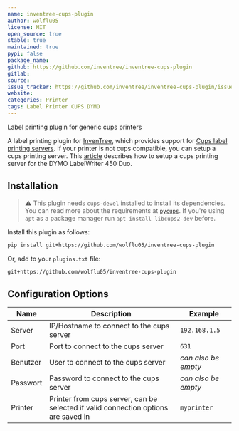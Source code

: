 ```yaml
---
name: inventree-cups-plugin
author: wolflu05
license: MIT
open_source: true
stable: true
maintained: true
pypi: false
package_name:
github: https://github.com/inventree/inventree-cups-plugin
gitlab:
source:
issue_tracker: https://github.com/inventree/inventree-cups-plugin/issues
website:
categories: Printer
tags: Label Printer CUPS DYMO
---
```

Label printing plugin for generic cups printers 

A label printing plugin for [InvenTree](https://inventree.org), which provides support for [Cups label printing servers](https://www.cups.org). If your printer is not cups compatible, you can setup a cups printing server. This [article](https://nerdig.es/labelwriter-im-netz-teil1/) describes how to setup a cups printing server for the DYMO LabelWriter 450 Duo.

## Installation

> :warning: This plugin needs `cups-devel` installed to install its dependencies. You can read more about the requirements at [`pycups`](https://github.com/OpenPrinting/pycups). If you're using `apt` as a package manager run `apt install libcups2-dev` before.

Install this plugin as follows:

```bash
pip install git+https://github.com/wolflu05/inventree-cups-plugin
```

Or, add to your `plugins.txt` file:

```txt
git+https://github.com/wolflu05/inventree-cups-plugin
```
 
## Configuration Options

| Name| Description| Example |
| --- | --- | --- |
| Server | IP/Hostname to connect to the cups server | `192.168.1.5` |
| Port | Port to connect to the cups server | `631` | 
| Benutzer | User to connect to the cups server	| *can also be empty* |
| Passwort | Password to connect to the cups server	| *can also be empty* |
| Printer | Printer from cups server, can be selected if valid connection options are saved in | `myprinter` |
